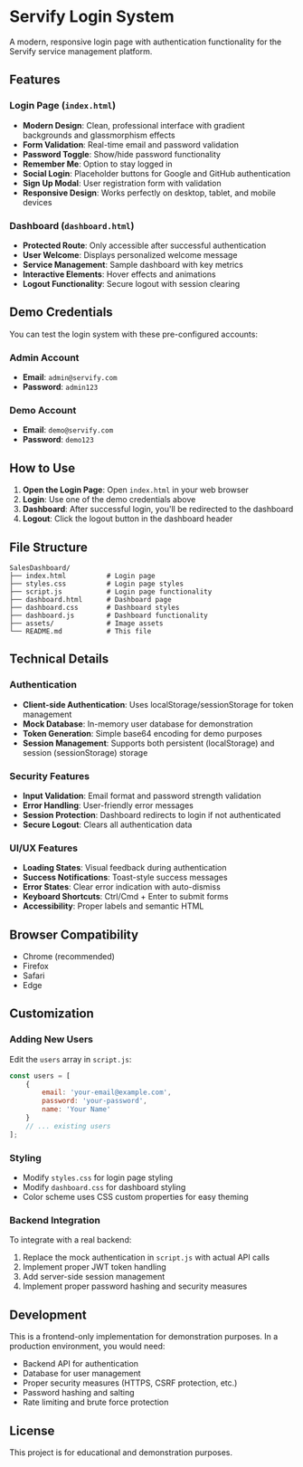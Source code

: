 # Servify Login System

A modern, responsive login page with authentication functionality for the Servify service management platform.

## Features

### Login Page (`index.html`)
- **Modern Design**: Clean, professional interface with gradient backgrounds and glassmorphism effects
- **Form Validation**: Real-time email and password validation
- **Password Toggle**: Show/hide password functionality
- **Remember Me**: Option to stay logged in
- **Social Login**: Placeholder buttons for Google and GitHub authentication
- **Sign Up Modal**: User registration form with validation
- **Responsive Design**: Works perfectly on desktop, tablet, and mobile devices

### Dashboard (`dashboard.html`)
- **Protected Route**: Only accessible after successful authentication
- **User Welcome**: Displays personalized welcome message
- **Service Management**: Sample dashboard with key metrics
- **Interactive Elements**: Hover effects and animations
- **Logout Functionality**: Secure logout with session clearing

## Demo Credentials

You can test the login system with these pre-configured accounts:

### Admin Account
- **Email**: `admin@servify.com`
- **Password**: `admin123`

### Demo Account
- **Email**: `demo@servify.com`
- **Password**: `demo123`

## How to Use

1. **Open the Login Page**: Open `index.html` in your web browser
2. **Login**: Use one of the demo credentials above
3. **Dashboard**: After successful login, you'll be redirected to the dashboard
4. **Logout**: Click the logout button in the dashboard header

## File Structure

```
SalesDashboard/
├── index.html          # Login page
├── styles.css          # Login page styles
├── script.js           # Login page functionality
├── dashboard.html      # Dashboard page
├── dashboard.css       # Dashboard styles
├── dashboard.js        # Dashboard functionality
├── assets/             # Image assets
└── README.md           # This file
```

## Technical Details

### Authentication
- **Client-side Authentication**: Uses localStorage/sessionStorage for token management
- **Mock Database**: In-memory user database for demonstration
- **Token Generation**: Simple base64 encoding for demo purposes
- **Session Management**: Supports both persistent (localStorage) and session (sessionStorage) storage

### Security Features
- **Input Validation**: Email format and password strength validation
- **Error Handling**: User-friendly error messages
- **Session Protection**: Dashboard redirects to login if not authenticated
- **Secure Logout**: Clears all authentication data

### UI/UX Features
- **Loading States**: Visual feedback during authentication
- **Success Notifications**: Toast-style success messages
- **Error States**: Clear error indication with auto-dismiss
- **Keyboard Shortcuts**: Ctrl/Cmd + Enter to submit forms
- **Accessibility**: Proper labels and semantic HTML

## Browser Compatibility

- Chrome (recommended)
- Firefox
- Safari
- Edge

## Customization

### Adding New Users
Edit the `users` array in `script.js`:

```javascript
const users = [
    {
        email: 'your-email@example.com',
        password: 'your-password',
        name: 'Your Name'
    }
    // ... existing users
];
```

### Styling
- Modify `styles.css` for login page styling
- Modify `dashboard.css` for dashboard styling
- Color scheme uses CSS custom properties for easy theming

### Backend Integration
To integrate with a real backend:

1. Replace the mock authentication in `script.js` with actual API calls
2. Implement proper JWT token handling
3. Add server-side session management
4. Implement proper password hashing and security measures

## Development

This is a frontend-only implementation for demonstration purposes. In a production environment, you would need:

- Backend API for authentication
- Database for user management
- Proper security measures (HTTPS, CSRF protection, etc.)
- Password hashing and salting
- Rate limiting and brute force protection

## License

This project is for educational and demonstration purposes.